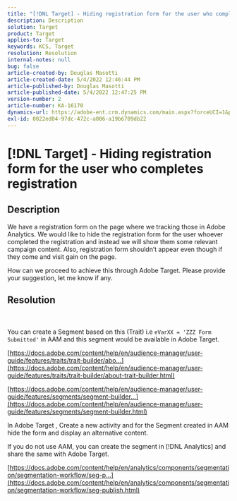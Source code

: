 ```yaml
---
title: "[!DNL Target] - Hiding registration form for the user who completes registration"
description: Description
solution: Target
product: Target
applies-to: Target
keywords: KCS, Target
resolution: Resolution
internal-notes: null
bug: false
article-created-by: Douglas Masotti
article-created-date: 5/4/2022 12:46:44 PM
article-published-by: Douglas Masotti
article-published-date: 5/4/2022 12:47:25 PM
version-number: 2
article-number: KA-16170
dynamics-url: https://adobe-ent.crm.dynamics.com/main.aspx?forceUCI=1&pagetype=entityrecord&etn=knowledgearticle&id=6049f73b-a8cb-ec11-a7b6-6045bd00d7cd
exl-id: 0022ed04-97dc-472c-a006-a19b6709db22
---
```

# [!DNL Target] - Hiding registration form for the user who completes registration

## Description


We have a registration form on the page where we tracking those in Adobe Analytics. We would like to hide the registration form for the user whoever completed the registration and instead we will show them some relevant campaign content. Also, registration form shouldn’t appear even though if they come and visit gain on the page.

How can we proceed to achieve this through Adobe Target. Please provide your suggestion, let me know if any.


## Resolution

 <br><br>
You can create a Segment based on this (Trait) i.e `eVarXX = 'ZZZ Form Submitted'` in AAM and this segment would be available in Adobe Target.

[https://docs.adobe.com/content/help/en/audience-manager/user-guide/features/traits/trait-builder/abo...](https://docs.adobe.com/content/help/en/audience-manager/user-guide/features/traits/trait-builder/about-trait-builder.html)

[https://docs.adobe.com/content/help/en/audience-manager/user-guide/features/segments/segment-builder...](https://docs.adobe.com/content/help/en/audience-manager/user-guide/features/segments/segment-builder.html)

In Adobe Target , Create a new activity and for the Segment created in AAM hide the form and display an alternative content.



If you do not use AAM, you can create the segment in [!DNL Analytics] and share the same with Adobe Target.

[https://docs.adobe.com/content/help/en/analytics/components/segmentation/segmentation-workflow/seg-p...](https://docs.adobe.com/content/help/en/analytics/components/segmentation/segmentation-workflow/seg-publish.html)
